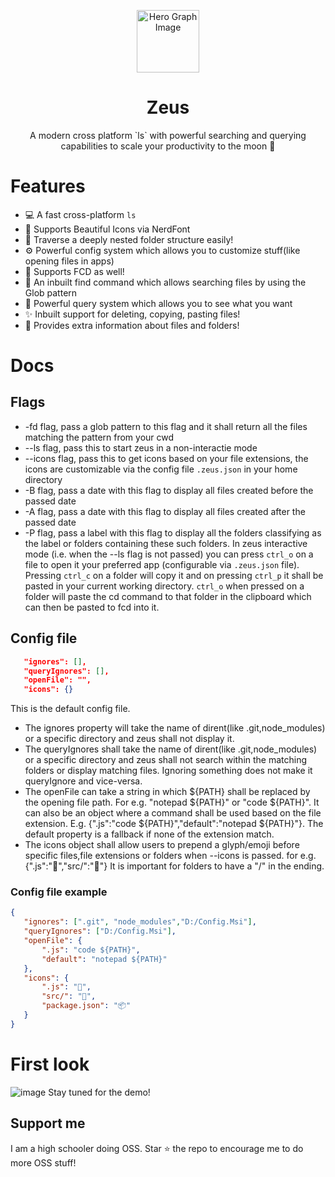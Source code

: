 <p align="center">
  <img width="100px" src="https://api.iconify.design/noto-v1:telescope.svg" align="center" alt="Hero Graph Image" />
  <h1 align="center">Zeus </h1>
  <p align="center"> A modern cross platform `ls` with powerful searching and querying capabilities to scale your productivity to the moon 🚀
  </p>
</p>

# Features
- 💻 A fast cross-platform `ls`
- 🎨 Supports Beautiful Icons via NerdFont
- 📁 Traverse a deeply nested folder structure easily!
- ⚙  Powerful config system which allows you to customize stuff(like opening files in apps)
- 💪 Supports FCD as well!
- 🔎 An inbuilt find command which allows searching files by using the Glob pattern 
- 🧐 Powerful query system which allows you to see what you want
- ✨ Inbuilt support for deleting, copying, pasting files! 
- 📄 Provides extra information about files and folders! 

# Docs

## Flags
- -fd flag, pass a glob pattern to this flag and it shall return all the files matching the pattern from your cwd
- --ls flag, pass this to start zeus in a non-interactie mode
- --icons flag, pass this to get icons based on your file extensions, the icons are customizable via the config file `.zeus.json` in your home directory
- -B flag, pass a date with this flag to display all files created before the passed date
- -A flag, pass a date with this flag to display all files created after the passed date
- -P flag, pass a label with this flag to display all the folders classifying as the label or folders containing these such folders. 
In zeus interactive mode (i.e. when the --ls flag is not passed) you can press `ctrl_o` on a file to open it your preferred app (configurable via `.zeus.json` file). Pressing `ctrl_c` on a folder will copy it and on pressing `ctrl_p` it shall be pasted in your current working directory. `ctrl_o` when pressed on a folder will paste the cd command to that folder in the clipboard which can then be pasted to fcd into it.
 
## Config file
 ```json
    "ignores": [],
    "queryIgnores": [],
    "openFile": "",
    "icons": {}
 ```
 This is the default config file. 
 - The ignores property will take the name of dirent(like .git,node_modules) or a specific directory and zeus shall not display it. 
 - The queryIgnores shall take the name of dirent(like .git,node_modules) or a specific directory and zeus shall not search within the matching folders or display matching     files. Ignoring something does not make it queryIgnore and vice-versa. 
 - The openFile can take a string in which ${PATH} shall be replaced by the opening file path. For e.g. "notepad ${PATH}" or "code ${PATH}". It can also be an object where a command shall be used based on the file extension. E.g. {".js":"code ${PATH}","default":"notepad ${PATH}"}. The default property is a fallback if none of the extension match. 
 - The icons object shall allow users to prepend a glyph/emoji before specific files,file extensions or folders when --icons is passed. for e.g. {".js":"🎄","src/":"🎉"} It is important for folders to have a "/" in the ending. 
 ### Config file example
 ```json 
 {
    "ignores": [".git", "node_modules","D:/Config.Msi"],
    "queryIgnores": ["D:/Config.Msi"],
    "openFile": {
        ".js": "code ${PATH}",
        "default": "notepad ${PATH}"
    },
    "icons": {
        ".js": "🎄",
        "src/": "🎉",
        "package.json": "📦"
    }
}
 ```

# First look
![image](https://user-images.githubusercontent.com/58482194/139567326-6e24585b-39cd-4cbc-a828-4f6621bdb6ed.png)
Stay tuned for the demo!

## Support me
I am a high schooler doing OSS. Star ⭐ the repo to encourage me to do more OSS stuff!

